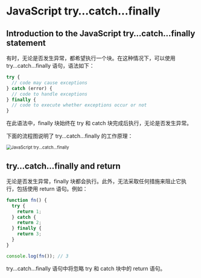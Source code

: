 # JavaScript try…catch…finally

## Introduction to the JavaScript try…catch…finally statement

有时，无论是否发生异常，都希望执行一个块。在这种情况下，可以使用 try...catch...finally 语句，语法如下：

```js
try {
  // code may cause exceptions
} catch (error) {
  // code to handle exceptions
} finally {
  // code to execute whether exceptions occur or not
}
```

在此语法中，finally 块始终在 try 和 catch 块完成后执行，无论是否发生异常。

下面的流程图说明了 try...catch...finally 的工作原理：

<img src="https://www.javascripttutorial.net/wp-content/uploads/2022/01/javascript-try-catch-finally.svg" alt="JavaScript try...catch...finally" style="zoom:80%;" />

## try…catch…finally and return

无论是否发生异常，finally 块都会执行。此外，无法采取任何措施来阻止它执行，包括使用 return 语句。例如：

```js
function fn() {
  try {
    return 1;
  } catch {
    return 2;
  } finally {
    return 3;
  }
}

console.log(fn()); // 3
```

try...catch...finally 语句中将忽略 try 和 catch 块中的 return 语句。
